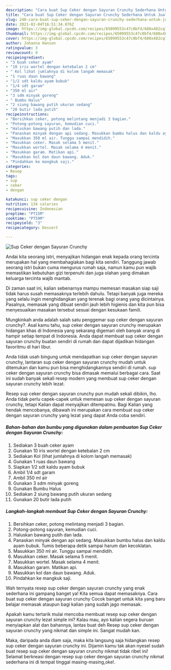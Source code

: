 ```yaml
---
description: "Cara buat Sup Ceker dengan Sayuran Crunchy Sederhana Untuk Jualan"
title: "Cara buat Sup Ceker dengan Sayuran Crunchy Sederhana Untuk Jualan"
slug: 240-cara-buat-sup-ceker-dengan-sayuran-crunchy-sederhana-untuk-jualan
date: 2021-02-04T16:51:34.076Z
image: https://img-global.cpcdn.com/recipes/65099553c47c0bf4/680x482cq70/sup-ceker-dengan-sayuran-crunchy-foto-resep-utama.jpg
thumbnail: https://img-global.cpcdn.com/recipes/65099553c47c0bf4/680x482cq70/sup-ceker-dengan-sayuran-crunchy-foto-resep-utama.jpg
cover: https://img-global.cpcdn.com/recipes/65099553c47c0bf4/680x482cq70/sup-ceker-dengan-sayuran-crunchy-foto-resep-utama.jpg
author: Johanna Hanson
ratingvalue: 3
reviewcount: 9
recipeingredient:
- "3 buah ceker ayam"
- "10 iris wortel dengan ketebalan 2 cm"
- " Kol lihat jumlahnya di kolom langah memasak"
- "1 ruas daun bawang"
- "1/2 sdt kaldu ayam bubuk"
- "1/4 sdt garam"
- "350 ml air"
- "3 sdm minyak goreng"
- " Bumbu Halus"
- "2 siung bawang putih ukuran sedang"
- "20 butir lada putih"
recipeinstructions:
- "Bersihkan ceker, potong melintang menjadi 3 bagian."
- "Potong-potong sayuran, kemudian cuci."
- "Haluskan bawang putih dan lada."
- "Panaskan minyak dengan api sedang. Masukkan bumbu halus dan kaldu ayam bubuk. Tumis beberapa detik sampai harum dan kecoklatan."
- "Masukkan 350 ml air. Tunggu sampai mendidih."
- "Masukkan ceker. Masak selama 5 menit."
- "Masukkan wortel. Masak selama 4 menit."
- "Masukkan garam. Matikan api."
- "Masukkan kol dan daun bawang. Aduk."
- "Pindahkan ke mangkuk saji."
categories:
- Resep
tags:
- sup
- ceker
- dengan

katakunci: sup ceker dengan 
nutrition: 134 calories
recipecuisine: Indonesian
preptime: "PT15M"
cooktime: "PT59M"
recipeyield: "3"
recipecategory: Dessert

---
```



![Sup Ceker dengan Sayuran Crunchy](https://img-global.cpcdn.com/recipes/65099553c47c0bf4/680x482cq70/sup-ceker-dengan-sayuran-crunchy-foto-resep-utama.jpg)

Andai kita seorang istri, menyajikan hidangan enak kepada orang tercinta merupakan hal yang membahagiakan bagi kita sendiri. Tanggung jawab seorang istri bukan cuma mengurus rumah saja, namun kamu pun wajib memastikan kebutuhan gizi terpenuhi dan juga olahan yang dimakan keluarga tercinta wajib mantab.

Di zaman  saat ini, kalian sebenarnya mampu memesan masakan siap saji tidak harus susah memasaknya terlebih dahulu. Tetapi banyak juga mereka yang selalu ingin menghidangkan yang terenak bagi orang yang dicintainya. Pasalnya, memasak yang dibuat sendiri jauh lebih higienis dan kita pun bisa menyesuaikan masakan tersebut sesuai dengan kesukaan famili. 



Mungkinkah anda adalah salah satu penggemar sup ceker dengan sayuran crunchy?. Asal kamu tahu, sup ceker dengan sayuran crunchy merupakan hidangan khas di Indonesia yang sekarang digemari oleh banyak orang di hampir setiap tempat di Indonesia. Anda dapat membuat sup ceker dengan sayuran crunchy buatan sendiri di rumah dan dapat dijadikan hidangan favoritmu di hari libur.

Anda tidak usah bingung untuk mendapatkan sup ceker dengan sayuran crunchy, lantaran sup ceker dengan sayuran crunchy mudah untuk ditemukan dan kamu pun bisa menghidangkannya sendiri di rumah. sup ceker dengan sayuran crunchy bisa dimasak memalui berbagai cara. Saat ini sudah banyak sekali resep modern yang membuat sup ceker dengan sayuran crunchy lebih lezat.

Resep sup ceker dengan sayuran crunchy pun mudah sekali dibikin, lho. Anda tidak perlu capek-capek untuk memesan sup ceker dengan sayuran crunchy, tetapi Kalian dapat menyajikan ditempatmu. Bagi Kalian yang hendak mencobanya, dibawah ini merupakan cara membuat sup ceker dengan sayuran crunchy yang lezat yang dapat Anda coba sendiri.

<!--inarticleads1-->

##### Bahan-bahan dan bumbu yang digunakan dalam pembuatan Sup Ceker dengan Sayuran Crunchy:

1. Sediakan 3 buah ceker ayam
1. Gunakan 10 iris wortel dengan ketebalan 2 cm
1. Sediakan  Kol (lihat jumlahnya di kolom langah memasak)
1. Gunakan 1 ruas daun bawang
1. Siapkan 1/2 sdt kaldu ayam bubuk
1. Ambil 1/4 sdt garam
1. Ambil 350 ml air
1. Gunakan 3 sdm minyak goreng
1. Gunakan  Bumbu Halus
1. Sediakan 2 siung bawang putih ukuran sedang
1. Gunakan 20 butir lada putih




<!--inarticleads2-->

##### Langkah-langkah membuat Sup Ceker dengan Sayuran Crunchy:

1. Bersihkan ceker, potong melintang menjadi 3 bagian.
1. Potong-potong sayuran, kemudian cuci.
1. Haluskan bawang putih dan lada.
1. Panaskan minyak dengan api sedang. Masukkan bumbu halus dan kaldu ayam bubuk. Tumis beberapa detik sampai harum dan kecoklatan.
1. Masukkan 350 ml air. Tunggu sampai mendidih.
1. Masukkan ceker. Masak selama 5 menit.
1. Masukkan wortel. Masak selama 4 menit.
1. Masukkan garam. Matikan api.
1. Masukkan kol dan daun bawang. Aduk.
1. Pindahkan ke mangkuk saji.




Wah ternyata resep sup ceker dengan sayuran crunchy yang enak sederhana ini gampang banget ya! Kita semua dapat memasaknya. Cara buat sup ceker dengan sayuran crunchy Cocok banget untuk kita yang baru belajar memasak ataupun bagi kalian yang sudah jago memasak.

Apakah kamu tertarik mulai mencoba membuat resep sup ceker dengan sayuran crunchy lezat simple ini? Kalau mau, ayo kalian segera buruan menyiapkan alat dan bahannya, lantas buat deh Resep sup ceker dengan sayuran crunchy yang nikmat dan simple ini. Sangat mudah kan. 

Maka, daripada anda diam saja, maka kita langsung saja hidangkan resep sup ceker dengan sayuran crunchy ini. Dijamin kamu tak akan nyesel sudah buat resep sup ceker dengan sayuran crunchy nikmat tidak ribet ini! Selamat berkreasi dengan resep sup ceker dengan sayuran crunchy nikmat sederhana ini di tempat tinggal masing-masing,oke!.

